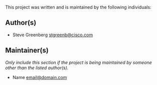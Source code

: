 This project was written and is maintained by the following individuals:

## Author(s)

* Steve Greenberg <stgreenb@cisco.com>


## Maintainer(s)

_Only include this section if the project is being maintained by someone other than the listed author(s)._

* Name <email@domain.com>
